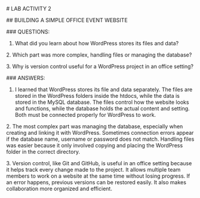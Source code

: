\# LAB ACTIVITY 2

\## BUILDING A SIMPLE OFFICE EVENT WEBSITE



\### QUESTIONS:

1. What did you learn about how WordPress stores its files and data?

2\. Which part was more complex, handling files or managing the database?

3\. Why is version control useful for a WordPress project in an office setting?



\### ANSWERS:

1. I learned that WordPress stores its file and data separately. The files are stored in the WordPress folders inside the htdocs, while the data is stored in the MySQL database. The files control how the website looks and functions, while the database holds the actual content and setting. Both must be connected properly for WordPress to work.

2\. The most complex part was managing the database, especially when creating and linking it with WordPress. Sometimes connection errors appear if the database name, username or password does not match. Handling files was easier because it only involved copying and placing the WordPress folder in the correct directory.

3\. Version control, like Git and GitHub, is useful in an office setting because it helps track every change made to the project. It allows multiple team members to work on a website at the same time without losing progress. If an error happens, previous versions can be restored easily. It also makes collaboration more organized and efficient.

